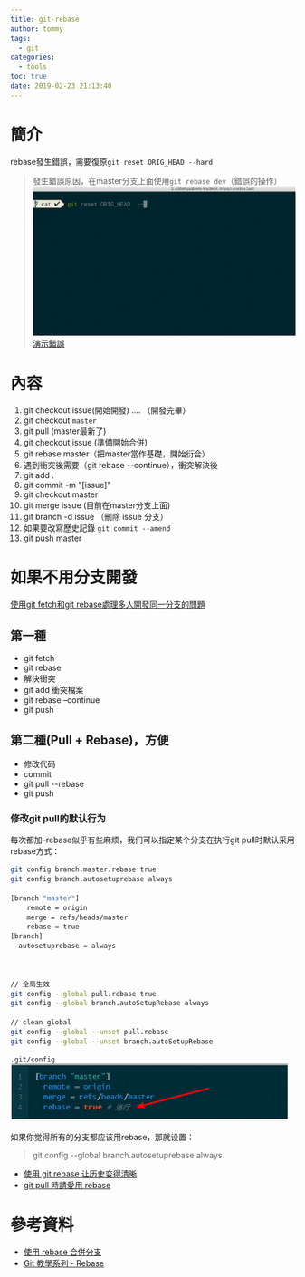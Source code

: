 ```yaml
---
title: git-rebase
author: tommy
tags:
  - git
categories:
  - tools
toc: true
date: 2019-02-23 21:13:40
---
```


# 簡介

rebase發生錯誤，需要復原`git reset ORIG_HEAD --hard`
> 發生錯誤原因，在master分支上面使用`git rebase dev`（錯誤的操作）
![路徑](images/20190223212033.gif)
[演示錯誤](https://www.youtube.com/watch?v=fLvr4BRoJ8I)

<!--more-->
# 內容

1. git checkout issue(開始開發) .... （開發完畢）
2. git checkout `master`
3. git pull (master最新了)
4. git checkout issue (準備開始合併) 
5. git rebase master（把master當作基礎，開始衍合）
6. 遇到衝突後需要（git rebase --continue），衝突解決後
7. git add .
8. git commit -m "[issue]"
9. git checkout master
10. git merge issue (目前在master分支上面)
11. git branch -d issue （刪除 issue 分支）
12. 如果要改寫歷史記錄 `git commit --amend`
13. git push master

# 如果不用分支開發

[使用git fetch和git rebase處理多人開發同一分支的問題](https://codertw.com/%E7%A8%8B%E5%BC%8F%E8%AA%9E%E8%A8%80/554398/)

## 第一種
- git fetch
- git rebase
- 解決衝突
- git add 衝突檔案
- git rebase –continue
- git push

## 第二種(Pull + Rebase)，方便
- 修改代码
- commit
- git pull --rebase
- git push
### 修改git pull的默认行为
每次都加–rebase似乎有些麻烦，我们可以指定某个分支在执行git pull时默认采用rebase方式：

```sh
git config branch.master.rebase true
git config branch.autosetuprebase always

[branch "master"]
	remote = origin
	merge = refs/heads/master
	rebase = true
[branch]  
  autosetuprebase = always



// 全局生效
git config --global pull.rebase true
git config --global branch.autoSetupRebase always

// clean global
git config --global --unset pull.rebase
git config --global --unset branch.autoSetupRebase
```

`.git/config`
![git-rebase](images/20190223222300.png)

如果你觉得所有的分支都应该用rebase，那就设置：
> git config --global branch.autosetuprebase always


- [使用 git rebase 让历史变得清晰](http://shzhangji.com/cnblogs/2014/12/23/use-git-rebase-to-clarify-history/)
- [git pull 時請愛用 rebase](http://rubyist.marsz.tw/blog/2012-01-20/git-pull-with-rebase/)













# 參考資料
- [使用 rebase 合併分支](https://backlog.com/git-tutorial/tw/stepup/stepup2_8.html)
- [Git 教學系列 - Rebase](https://www.youtube.com/watch?v=0nwqar3ycTY&index=6&list=PLlyOkSAh6TwcvJQ1UtvkSwhZWCaM_S07d)

